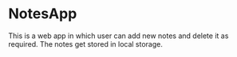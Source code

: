 # NotesApp
This is a web app in which user can add new notes and delete it as required. The notes get stored in local storage.
